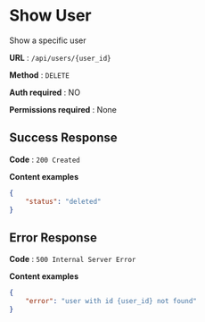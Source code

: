 # Show User

Show a specific user

**URL** : `/api/users/{user_id}`

**Method** : `DELETE`

**Auth required** : NO

**Permissions required** : None

## Success Response

**Code** : `200 Created`

**Content examples**

```json
{
    "status": "deleted"
}
```

## Error Response

**Code** : `500 Internal Server Error`

**Content examples**

```json
{
    "error": "user with id {user_id} not found"
}
```